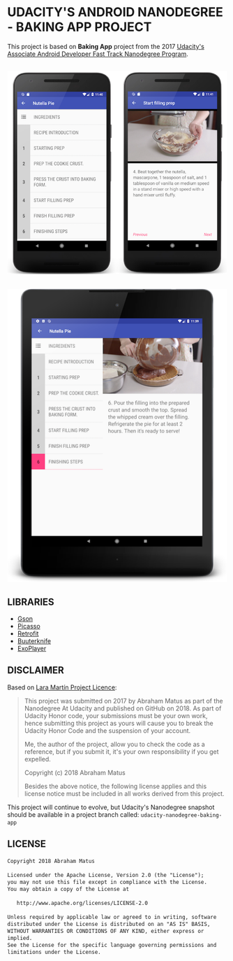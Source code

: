 # **UDACITY'S ANDROID NANODEGREE - BAKING APP PROJECT**

This project is based on **Baking App** project from the 2017 [Udacity's
Associate Android Developer Fast Track Nanodegree Program](https://ae.udacity.com/course/associate-android-developer-fast-track--nd818).

<p align="center"><br>
<img src="https://raw.githubusercontent.com/aimatus/udacity-nanodegree-baking-app/master/screenshots/phone-recipe-screenshot.png"><br>
</p>

<p align="center"><br>
<img src="https://raw.githubusercontent.com/aimatus/udacity-nanodegree-baking-app/master/screenshots/tablet-recipe-screenshot.png">
</p>

## **LIBRARIES**

* [Gson](https://github.com/google/gson)
* [Picasso](http://square.github.io/picasso/)
* [Retrofit](http://square.github.io/retrofit/)
* [Buuterknife](http://jakewharton.github.io/butterknife/)
* [ExoPlayer](https://github.com/google/ExoPlayer)

## **DISCLAIMER**

Based on [Lara Martín Project Licence](https://github.com/laramartin/android_movies):

>
>This project was submitted on 2017 by Abraham Matus as part of the
Nanodegree At Udacity and published on GitHub on 2018. As part of
Udacity Honor code, your submissions must be your own work, hence
submitting this project as yours will cause you to break the Udacity
Honor Code and the suspension of your account.
>
>Me, the author of the project, allow you to check the code as a
reference, but if you submit it, it's your own responsibility if you get
expelled.
>
>Copyright (c) 2018 Abraham Matus
>
>Besides the above notice, the following license applies and this license notice
must be included in all works derived from this project.

This project will continue to evolve, but Udacity's Nanodegree snapshot
should be available in a project branch called: `udacity-nanodegree-baking-app`

## **LICENSE**

```
Copyright 2018 Abraham Matus

Licensed under the Apache License, Version 2.0 (the "License");
you may not use this file except in compliance with the License.
You may obtain a copy of the License at

   http://www.apache.org/licenses/LICENSE-2.0

Unless required by applicable law or agreed to in writing, software
distributed under the License is distributed on an "AS IS" BASIS,
WITHOUT WARRANTIES OR CONDITIONS OF ANY KIND, either express or implied.
See the License for the specific language governing permissions and
limitations under the License.
```
